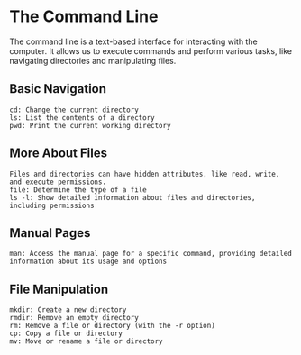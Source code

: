 # The Command Line

The command line is a text-based interface for interacting with the computer. It allows us to execute commands and perform various tasks, like navigating directories and manipulating files.

## Basic Navigation

    cd: Change the current directory
    ls: List the contents of a directory
    pwd: Print the current working directory

## More About Files

    Files and directories can have hidden attributes, like read, write, and execute permissions.
    file: Determine the type of a file
    ls -l: Show detailed information about files and directories, including permissions

## Manual Pages

    man: Access the manual page for a specific command, providing detailed information about its usage and options

## File Manipulation

    mkdir: Create a new directory
    rmdir: Remove an empty directory
    rm: Remove a file or directory (with the -r option)
    cp: Copy a file or directory
    mv: Move or rename a file or directory